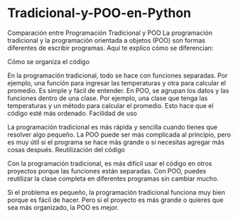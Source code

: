 # Tradicional-y-POO-en-Python
Comparación entre Programación Tradicional y POO
La programación tradicional y la programación orientada a objetos (POO) son formas diferentes de escribir programas. Aquí te explico cómo se diferencian:

Cómo se organiza el código

En la programación tradicional, todo se hace con funciones separadas. Por ejemplo, una función para ingresar las temperaturas y otra para calcular el promedio. Es simple y fácil de entender.
En POO, se agrupan los datos y las funciones dentro de una clase. Por ejemplo, una clase que tenga las temperaturas y un método para calcular el promedio. Esto hace que el código esté más ordenado.
Facilidad de uso

La programación tradicional es más rápida y sencilla cuando tienes que resolver algo pequeño.
La POO puede ser más complicada al principio, pero es muy útil si el programa se hace más grande o si necesitas agregar más cosas después.
Reutilización del código

Con la programación tradicional, es más difícil usar el código en otros proyectos porque las funciones están separadas.
Con POO, puedes reutilizar la clase completa en diferentes programas sin cambiar mucho.


Si el problema es pequeño, la programación tradicional funciona muy bien porque es fácil de hacer. Pero si el proyecto es más grande o quieres que sea más organizado, la POO es mejor.
